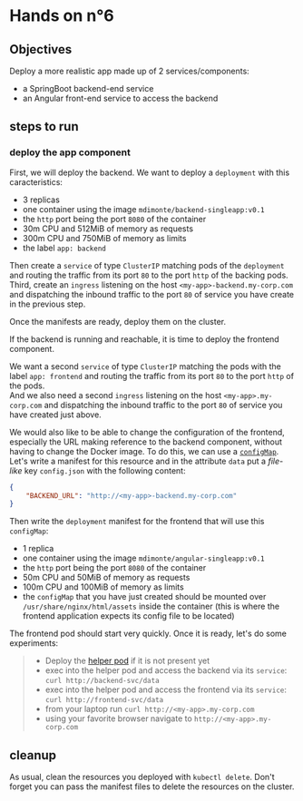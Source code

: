 # Hands on n°6

## Objectives

Deploy a more realistic app made up of 2 services/components:

- a SpringBoot backend-end service
- an Angular front-end service to access the backend

## steps to run

### deploy the app component

First, we will deploy the backend. We want to deploy a `deployment` with this caracteristics:

- 3 replicas
- one container using the image `mdimonte/backend-singleapp:v0.1`
- the `http` port being the port `8080` of the container
- 30m CPU and 512MiB of memory as requests
- 300m CPU and 750MiB of memory as limits
- the label `app: backend`

Then create a `service` of type `ClusterIP` matching pods of the `deployment` and routing the traffic from its port `80` to the port `http` of the backing pods.  
Third, create an `ingress` listening on the host `<my-app>-backend.my-corp.com` and dispatching the inbound traffic to the port `80` of service you have create in the previous step.

Once the manifests are ready, deploy them on the cluster.

If the backend is running and reachable, it is time to deploy the frontend component.

We want a second `service` of type `ClusterIP` matching the pods with the label `app: frontend` and routing the traffic from its port `80` to the port `http` of the pods.  
And we also need a second `ingress` listening on the host `<my-app>.my-corp.com` and dispatching the inbound traffic to the port `80` of service you have created just above.  

We would also like to be able to change the configuration of the frontend, especially the URL making reference to the backend component, without having to change the Docker image. To do this, we can use a [`configMap`](https://kubernetes.io/docs/concepts/configuration/configmap/). Let's write a manifest for this resource and in the attribute `data` put a *file-like* key `config.json` with the following content:

```json
{
    "BACKEND_URL": "http://<my-app>-backend.my-corp.com"
}
```

Then write the `deployment` manifest for the frontend that will use this `configMap`:

- 1 replica
- one container using the image `mdimonte/angular-singleapp:v0.1`
- the `http` port being the port `8080` of the container
- 50m CPU and 50MiB of memory as requests
- 100m CPU and 100MiB of memory as limits
- the `configMap` that you have just created should be mounted over `/usr/share/nginx/html/assets` inside the container (this is where the frontend application expects its config file to be located)  

The frontend pod should start very quickly. Once it is ready, let's do some experiments:

> - Deploy the [helper pod](../helper/README.md) if it is not present yet
> - exec into the helper pod and access the backend via its `service`: `curl http://backend-svc/data`
> - exec into the helper pod and access the frontend via its `service`: `curl http://frontend-svc/data`
> - from your laptop run `curl http://<my-app>.my-corp.com`
> - using your favorite browser navigate to `http://<my-app>.my-corp.com`

## cleanup

As usual, clean the resources you deployed with `kubectl delete`. Don't forget you can pass the manifest files to delete the resources on the cluster.
